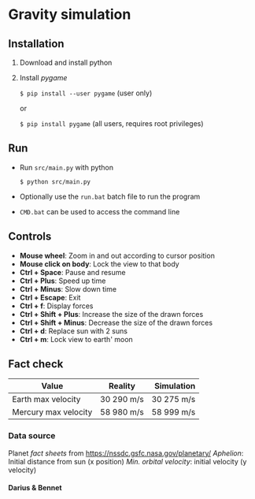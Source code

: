 # Gravity simulation

## Installation
1) Download and install python
2) Install *pygame*

	`$ pip install --user pygame` (user only)
	
	or

	`$ pip install pygame` (all users, requires root privileges)

## Run
- Run `src/main.py` with python

	`$ python src/main.py`

- Optionally use the `run.bat` batch file to run the program
- `CMD.bat` can be used to access the command line

## Controls
- **Mouse wheel**: Zoom in and out according to cursor position
- **Mouse click on body**: Lock the view to that body
- **Ctrl + Space**: Pause and resume
- **Ctrl + Plus**: Speed up time
- **Ctrl + Minus**: Slow down time
- **Ctrl + Escape**: Exit
- **Ctrl + f**: Display forces
- **Ctrl + Shift + Plus**: Increase the size of the drawn forces
- **Ctrl + Shift + Minus**: Decrease the size of the drawn forces
- **Ctrl + d**: Replace sun with 2 suns
- **Ctrl + m**: Lock view to earth' moon

## Fact check
| Value         		| Reality		| Simulation	|
| ---------------------	|:-------------:| -------------:|
| Earth max velocity	| 30 290 m/s	| 30 275 m/s	|
| Mercury max velocity	| 58 980 m/s	| 58 999 m/s	|


### Data source
Planet *fact sheets* from https://nssdc.gsfc.nasa.gov/planetary/
*Aphelion*: Initial distance from sun (x position)
*Min. orbital velocity*: initial velocity (y velocity)

#### Darius & Bennet
